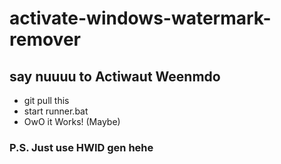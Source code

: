# activate-windows-watermark-remover
## say nuuuu to Actiwaut Weenmdo

- git pull this
- start runner.bat
- OwO it Works! (Maybe)
### P.S. Just use HWID gen hehe

